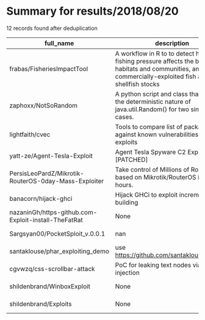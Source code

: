
# Summary for results/2018/08/20
    
12 records found after deduplication

| full_name | description | html_url | matched_list | matched_count | pushed_at | size | stargazers_count | language | forks_count |
|------------------------------------------------------|-----------------------------------------------------------------------------------------------------------------------------------------------------------|-------------------------------------------------------------------------|---------------------|-----------------|---------------------------|--------|--------------------|------------|---------------|
| frabas/FisheriesImpactTool | A workflow in R to to detect how much fishing pressure affects the benthic habitats and communities, and commercially-exploited fish and shellfish stocks | https://github.com/frabas/FisheriesImpactTool | ['exploit'] | 1 | 2018-08-20 15:11:42+00:00 | 299421 | 0 | R | 0 |
| zaphoxx/NotSoRandom | A python script and class that exploits the deterministic nature of java.util.Random() for two simple cases. | https://github.com/zaphoxx/NotSoRandom | ['exploit'] | 1 | 2018-08-20 10:45:04+00:00 | 14 | 1 | Python | 0 |
| lightfaith/cvec | Tools to compare list of packages against known vulnerabilities and exploits | https://github.com/lightfaith/cvec | ['exploit'] | 1 | 2018-08-20 09:21:31+00:00 | 36 | 2 | Python | 1 |
| yatt-ze/Agent-Tesla-Exploit | Agent Tesla Spyware C2 Exploit [PATCHED] | https://github.com/yatt-ze/Agent-Tesla-Exploit | ['exploit'] | 1 | 2018-08-20 07:38:03+00:00 | 12 | 20 | Python | 20 |
| PersisLeoPardZ/Mikrotik-RouterOS-0day-Mass-Exploiter | Take control of Millions of Routers based on Mikrotik/RouterOS in some hours. | https://github.com/PersisLeoPardZ/Mikrotik-RouterOS-0day-Mass-Exploiter | ['0day', 'exploit'] | 2 | 2018-08-20 15:18:39+00:00 | 0 | 1 | | 1 |
| banacorn/hijack-ghci | Hijack GHCi to exploit incremental building | https://github.com/banacorn/hijack-ghci | ['exploit'] | 1 | 2018-08-20 03:09:24+00:00 | 1 | 0 | | 0 |
| nazaninGh/https-github.com-Exploit-install-TheFatRat | None | https://github.com/nazaninGh/https-github.com-Exploit-install-TheFatRat | ['exploit'] | 1 | 2018-08-20 10:35:52+00:00 | 0 | 0 | | 0 |
| Sargsyan00/PocketSploit_v.0.0.1 | nan | https://github.com/Sargsyan00/PocketSploit_v.0.0.1 | ['sploit'] | 1 | 2018-08-20 17:11:25+00:00 | 0 | 0 | nan | 0 |
| santaklouse/phar_exploiting_demo | use https://github.com/santaklouse/phpggc | https://github.com/santaklouse/phar_exploiting_demo | ['exploit'] | 1 | 2018-08-20 18:42:49+00:00 | 56 | 0 | PHP | 0 |
| cgvwzq/css-scrollbar-attack | PoC for leaking text nodes via CSS injection | https://github.com/cgvwzq/css-scrollbar-attack | ['attack poc'] | 1 | 2018-08-20 20:33:34+00:00 | 4 | 25 | JavaScript | 4 |
| shildenbrand/WinboxExploit | None | https://github.com/shildenbrand/WinboxExploit | ['exploit'] | 1 | 2018-08-20 20:48:07+00:00 | 12 | 1 | Python | 6 |
| shildenbrand/Exploits | None | https://github.com/shildenbrand/Exploits | ['exploit'] | 1 | 2018-08-20 20:49:19+00:00 | 2499 | 1 | Python | 0 |
